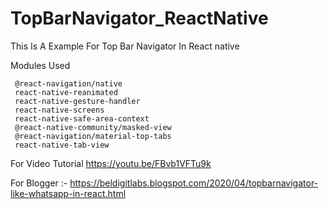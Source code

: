 # TopBarNavigator_ReactNative
This Is A Example For Top Bar Navigator In React native 

Modules Used 
 
     @react-navigation/native
     react-native-reanimated 
     react-native-gesture-handler 
     react-native-screens
     react-native-safe-area-context 
     @react-native-community/masked-view 
     @react-navigation/material-top-tabs
     react-native-tab-view


For Video Tutorial https://youtu.be/FBvb1VFTu9k

For Blogger :- https://beldigitlabs.blogspot.com/2020/04/topbarnavigator-like-whatsapp-in-react.html

